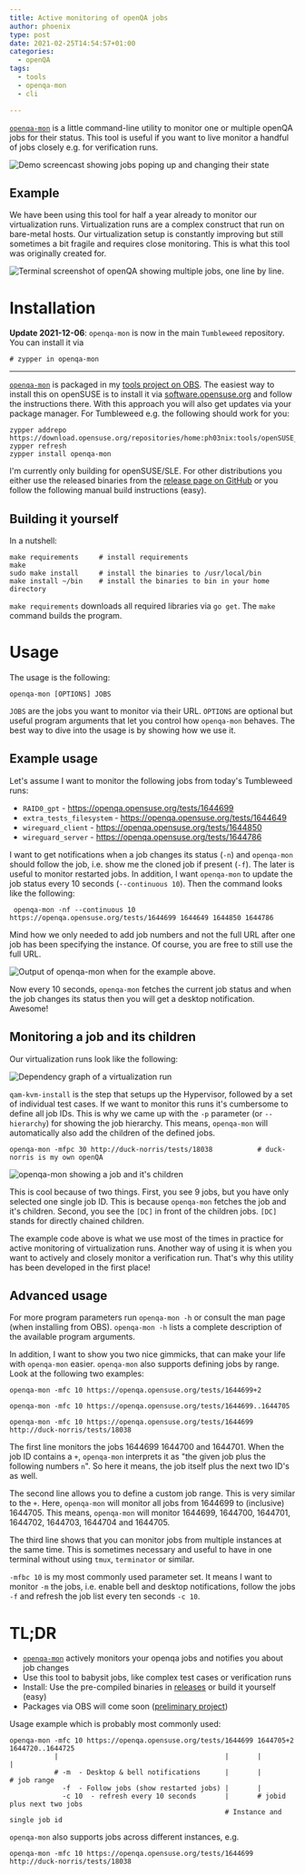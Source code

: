 ```yaml
---
title: Active monitoring of openQA jobs
author: phoenix
type: post
date: 2021-02-25T14:54:57+01:00
categories:
  - openQA
tags:
  - tools
  - openqa-mon
  - cli

---
```

[`openqa-mon`](https://github.com/grisu48/openqa-mon) is a little command-line utility to monitor one or multiple openQA jobs for their status. This tool is useful if you want to live monitor a handful of jobs closely e.g. for verification runs.

![Demo screencast showing jobs poping up and changing their state](openqa-mon-demo.gif)

## Example

We have been using this tool for half a year already to monitor our virtualization runs. Virtualization runs are a complex construct that run on bare-metal hosts. Our virtualization setup is constantly improving but still sometimes a bit fragile and requires close monitoring. This is what this tool was originally created for.

![Terminal screenshot of openQA showing multiple jobs, one line by line.](openqa-mon.png)

# Installation

**Update 2021-12-06**: `openqa-mon` is now in the main `Tumbleweed` repository. You can install it via

    # zypper in openqa-mon

* * *

[`openqa-mon`](https://github.com/grisu48/openqa-mon) is packaged in my [tools project on OBS](https://build.opensuse.org/project/show/home:ph03nix:tools). The easiest way to install this on openSUSE is to install it via [software.opensuse.org](https://software.opensuse.org/package/openqa-mon) and follow the instructions there. With this approach you will also get updates via your package manager.
For Tumbleweed e.g. the following should work for you:

    zypper addrepo https://download.opensuse.org/repositories/home:ph03nix:tools/openSUSE_Tumbleweed/home:ph03nix:tools.repo
    zypper refresh
    zypper install openqa-mon

I'm currently only building for openSUSE/SLE. For other distributions you either use the released binaries from the [release page on GitHub](https://github.com/grisu48/openqa-mon/releases) or you follow the following manual build instructions (easy).

## Building it yourself

In a nutshell:

    make requirements     # install requirements
    make
    sudo make install     # install the binaries to /usr/local/bin
    make install ~/bin    # install the binaries to bin in your home directory

`make requirements` downloads all required libraries via `go get`. The `make` command builds the program.

# Usage

The usage is the following:

    openqa-mon [OPTIONS] JOBS

`JOBS` are the jobs you want to monitor via their URL. `OPTIONS` are optional but useful program arguments that let you control how `openqa-mon` behaves. The best way to dive into the usage is by showing how we use it.

## Example usage

Let's assume I want to monitor the following jobs from today's Tumbleweed runs:

* `RAID0_gpt` - https://openqa.opensuse.org/tests/1644699
* `extra_tests_filesystem` - https://openqa.opensuse.org/tests/1644649
* `wireguard_client` - https://openqa.opensuse.org/tests/1644850
* `wireguard_server` - https://openqa.opensuse.org/tests/1644786

I want to get notifications when a job changes its status (`-n`) and
 `openqa-mon` should follow the job, i.e. show me the cloned job if present (`-f`). The later is useful to monitor restarted jobs. In addition, I want `openqa-mon` to update the job status every 10 seconds (`--continuous 10`). Then the command looks like the following:
 
     openqa-mon -nf --continuous 10 https://openqa.opensuse.org/tests/1644699 1644649 1644850 1644786

Mind how we only needed to add job numbers and not the full URL after one job has been specifying the instance. Of course, you are free to still use the full URL.

![Output of openqa-mon when for the example above.](openqa-mon-example.png)

Now every 10 seconds, `openqa-mon` fetches the current job status and when the job changes its status then you will get a desktop notification. Awesome!

## Monitoring a job and its children

Our virtualization runs look like the following:

![Dependency graph of a virtualization run](virt-runs.png)

`qam-kvm-install` is the step that setups up the Hypervisor, followed by a set of individual test cases. If we want to monitor this runs it's cumbersome to define all job IDs. This is why we came up with the `-p` parameter (or `--hierarchy`) for showing the job hierarchy. This means, `openqa-mon` will automatically also add the children of the defined jobs.

    openqa-mon -mfpc 30 http://duck-norris/tests/18038           # duck-norris is my own openQA

![openqa-mon showing a job and it's children](openqa-mon-children.png)

This is cool because of two things. First, you see 9 jobs, but you have only selected one single job ID. This is because `openqa-mon` fetches the job and it's children. Second, you see the `[DC]` in front of the children jobs. `[DC]` stands for directly chained children.

The example code above is what we use most of the times in practice for active monitoring of virtualization runs. Another way of using it is when you want to actively and closely monitor a verification run. That's why this utility has been developed in the first place!

## Advanced usage

For more program parameters run `openqa-mon -h` or consult the man page (when installing from OBS). `openqa-mon -h` lists a complete description of the available program arguments.

In addition, I want to show you two nice gimmicks, that can make your life with `openqa-mon` easier. `openqa-mon` also supports defining jobs by range. Look at the following two examples:


    openqa-mon -mfc 10 https://openqa.opensuse.org/tests/1644699+2
    
    openqa-mon -mfc 10 https://openqa.opensuse.org/tests/1644699..1644705
    
    openqa-mon -mfc 10 https://openqa.opensuse.org/tests/1644699 http://duck-norris/tests/18038

The first line monitors the jobs 1644699 1644700 and 1644701. When the job ID contains a `+`, `openqa-mon` interprets it as "the given job plus the following numbers `n`". So here it means, the job itself plus the next two ID's as well.

The second line allows you to define a custom job range. This is very similar to the `+`. Here, `openqa-mon` will monitor all jobs from 1644699 to (inclusive) 1644705. This means, `openqa-mon` will monitor 1644699, 1644700, 1644701, 1644702, 1644703, 1644704 and 1644705.

The third line shows that you can monitor jobs from multiple instances at the same time. This is sometimes necessary and useful to have in one terminal without using `tmux`, `terminator` or similar.

`-mfbc 10` is my most commonly used parameter set. It means I want to monitor `-m` the jobs, i.e. enable bell and desktop notifications, follow the jobs `-f` and refresh the job list every ten seconds `-c 10`.

# TL;DR

* [`openqa-mon`](https://github.com/grisu48/openqa-mon) actively monitors your openqa jobs and notifies you about job changes
* Use this tool to babysit jobs, like complex test cases or verification runs
* Install: Use the pre-compiled binaries in [releases](https://github.com/grisu48/openqa-mon/releases) or build it yourself (easy)
* Packages via OBS will come soon ([preliminary project](https://build.opensuse.org/package/show/home:ph03nix/openqa-mon))

Usage example which is probably most commonly used:

    openqa-mon -mfc 10 https://openqa.opensuse.org/tests/1644699 1644705+2 1644720..1644725
               |                                         |       |         |
               # -m  - Desktop & bell notifications      |       |         # job range
                 -f  - Follow jobs (show restarted jobs) |       |
                 -c 10  - refresh every 10 seconds       |       # jobid plus next two jobs
                                                         # Instance and single job id

`openqa-mon` also supports jobs across different instances, e.g.

    openqa-mon -mfc 10 https://openqa.opensuse.org/tests/1644699 http://duck-norris/tests/18038